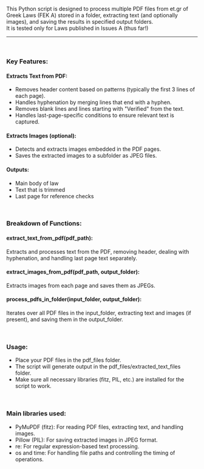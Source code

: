 This Python script is designed to process multiple PDF files from et.gr of Greek Laws (FEK A) stored in a folder, extracting text (and optionally images), and saving the results in specified output folders. <br>
It is tested only for Laws published in Issues A (thus far!)
<br>
<hr>
<br>

### Key Features:
#### Extracts Text from PDF:
- Removes header content based on patterns (typically the first 3 lines of each page).
- Handles hyphenation by merging lines that end with a hyphen.
- Removes blank lines and lines starting with "Verified" from the text.
- Handles last-page-specific conditions to ensure relevant text is captured.
#### Extracts Images (optional):
- Detects and extracts images embedded in the PDF pages.
- Saves the extracted images to a subfolder as JPEG files.
#### Outputs:
- Main body of law
- Text that is trimmed
- Last page for reference checks

<br>

### Breakdown of Functions:
#### extract_text_from_pdf(pdf_path):
Extracts and processes text from the PDF, removing header, dealing with hyphenation, and handling last page text separately.
#### extract_images_from_pdf(pdf_path, output_folder):
Extracts images from each page and saves them as JPEGs.
#### process_pdfs_in_folder(input_folder, output_folder):
Iterates over all PDF files in the input_folder, extracting text and images (if present), and saving them in the output_folder.

<br>

### Usage:
- Place your PDF files in the pdf_files folder.
- The script will generate output in the pdf_files/extracted_text_files folder.
- Make sure all necessary libraries (fitz, PIL, etc.) are installed for the script to work.

<br>

### Main libraries used:
- PyMuPDF (fitz): For reading PDF files, extracting text, and handling images.
- Pillow (PIL): For saving extracted images in JPEG format.
- re: For regular expression-based text processing.
- os and time: For handling file paths and controlling the timing of operations.
